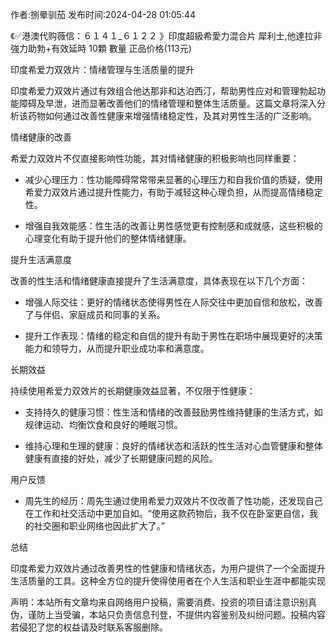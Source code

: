 <p>作者:捌晕驯茄 发布时间:2024-04-28 01:05:44</p>
<p>《✅港澳代购薇信：６１４１_６１２２ 》印度超級希愛力混合片 犀利士,他達拉非 強力助勃+有效延時 10顆 數量 正品价格(113元) </p>
									<p>印度希爱力双效片：情绪管理与生活质量的提升</p><p>印度希爱力双效片通过有效组合他达那非和达泊西汀，帮助男性应对和管理勃起功能障碍及早泄，进而显著改善他们的情绪管理和整体生活质量。这篇文章将深入分析该药物如何通过改善性健康来增强情绪稳定性，及其对男性生活的广泛影响。</p><p></p><p>情绪健康的改善</p><p>希爱力双效片不仅直接影响性功能，其对情绪健康的积极影响也同样重要：</p><ul style class><li><p>减少心理压力：性功能障碍常常带来显著的心理压力和自我价值的质疑，使用希爱力双效片通过提升性能力，有助于减轻这种心理负担，从而提高情绪稳定性。</p></li><li><p>增强自我效能感：性生活的改善让男性感觉更有控制感和成就感，这些积极的心理变化有助于提升他们的整体情绪健康。</p></li></ul><p>提升生活满意度</p><p>改善的性生活和情绪健康直接提升了生活满意度，具体表现在以下几个方面：</p><ul style class><li><p>增强人际交往：更好的情绪状态使得男性在人际交往中更加自信和放松，改善了与伴侣、家庭成员和同事的关系。</p></li><li><p>提升工作表现：情绪的稳定和自信的提升有助于男性在职场中展现更好的决策能力和领导力，从而提升职业成功率和满意度。</p></li></ul><p>长期效益</p><p>持续使用希爱力双效片的长期健康效益显著，不仅限于性健康：</p><ul style class><li><p>支持持久的健康习惯：性生活和情绪的改善鼓励男性维持健康的生活方式，如规律运动、均衡饮食和良好的睡眠习惯。</p></li><li><p>维持心理和生理的健康：良好的情绪状态和活跃的性生活对心血管健康和整体健康有直接的好处，减少了长期健康问题的风险。</p></li></ul><p>用户反馈</p><ul style class><li><p>周先生的经历：周先生通过使用希爱力双效片不仅改善了性功能，还发现自己在工作和社交活动中更加自如。“使用这款药物后，我不仅在卧室更自信，我的社交圈和职业网络也因此扩大了。”</p></li></ul><p>总结</p><p>印度希爱力双效片通过改善男性的性健康和情绪状态，为用户提供了一个全面提升生活质量的工具。这种全方位的提升使得使用者在个人生活和职业生涯中都能实现</p>				声明：本站所有文章均来自网络用户投稿，需要消费、投资的项目请注意识别真伪，谨防上当受骗，本站只负责信息刊登，不提供内容鉴别及纠纷问题。投稿内容若侵犯了您的权益请及时联系客服删除。				
